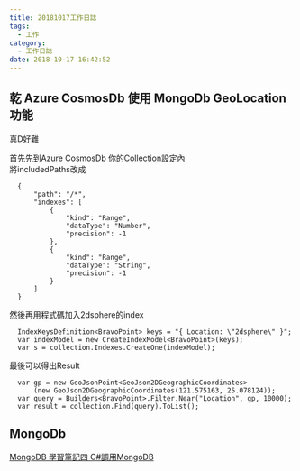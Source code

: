 ```yaml
---
title: 20181017工作日誌
tags:
  - 工作
category:
  - 工作日誌
date: 2018-10-17 16:42:52
---
```

## 乾 Azure CosmosDb 使用 MongoDb GeoLocation功能 ##

真D好難  

首先先到Azure CosmosDb 你的Collection設定內  
將includedPaths改成  
```
  {
      "path": "/*",
      "indexes": [
          {
              "kind": "Range",
              "dataType": "Number",
              "precision": -1
          },
          {
              "kind": "Range",
              "dataType": "String",
              "precision": -1
          }
      ]
  }
```

然後再用程式碼加入2dsphere的index  
```
  IndexKeysDefinition<BravoPoint> keys = "{ Location: \"2dsphere\" }";
  var indexModel = new CreateIndexModel<BravoPoint>(keys);
  var s = collection.Indexes.CreateOne(indexModel);
```

最後可以得出Result  
```
  var gp = new GeoJsonPoint<GeoJson2DGeographicCoordinates>
      (new GeoJson2DGeographicCoordinates(121.575163, 25.078124));
  var query = Builders<BravoPoint>.Filter.Near("Location", gp, 10000);
  var result = collection.Find(query).ToList();
```

## MongoDb ##

[MongoDB 學習筆記四 C#調用MongoDB](357e58f16288c063a3c932da7a6f60f63c39c32c789a57a837d8ba4075ab1644)